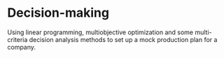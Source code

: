 Decision-making
=============

Using linear programming, multiobjective optimization and some multi-criteria decision analysis methods to set up a mock production plan for a company.

